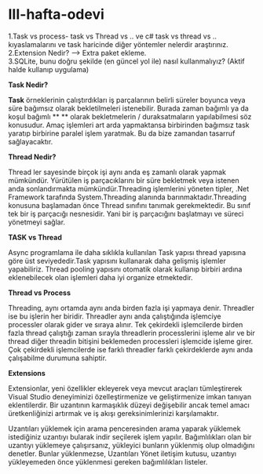 # III-hafta-odevi


1.Task vs process- task vs Thread vs .. ve c# task vs thread vs .. kıyaslamalarını ve task haricinde diğer yöntemler nelerdir araştırınız.
2.Extension Nedir? --> Extra paket ekleme. <br/>
3.SQLite, bunu doğru şekilde (en güncel yol ile) nasıl kullanmalıyız? (Aktif halde kullanıp uygulama)

**Task Nedir?**

**Task**  örneklerinin çalıştırdıkları iş parçalarının belirli süreler boyunca veya süre bağımsız olarak bekletilmeleri istenebilir. Burada zaman bağımlı ya da koşul bağımlı ** ** olarak bekletmelerin / duraksatmaların yapılabilmesi söz konusudur. Amaç işlemleri art arda yapmaktansa birbirinden bağımsız task yaratıp birbirine paralel işlem yaratmak. Bu da bize zamandan tasarruf sağlayacaktır.

**Thread Nedir?**

Thread ler sayesinde birçok işi aynı anda eş zamanlı olarak yapmak mümkündür. Yürütülen iş parçacıklarını bir süre bekletmek  veya istenen anda sonlandırmakta mümkündür.Threading işlemlerini yöneten tipler, .Net Framework tarafında System.Threading alanında barınmaktadır.Threading konusuna başlamadan önce Thread sınıfını tanımak gerekmektedir. Bu sınıf tek bir iş parçacığı nesnesidir. Yani bir iş parçacığını başlatmayı ve süreci yönetmeyi sağlar.

**TASK vs Thread**

Async programlama ile daha sıklıkla kullanılan Task yapısı thread yapısına göre üst seviyededir.Task yapısını kullanarak daha gelişmiş işlemler yapabiliriz. Thread pooling yapısını otomatik olarak kullanıp birbiri ardına eklenebilecek olan işlemleri daha iyi organize etmektedir.

**Thread vs Process**

Threading, aynı ortamda aynı anda birden fazla işi yapmaya denir. Threadler ise bu işlerin her biridir. Threadler aynı anda çalıştığında işlemciye processler olarak gider ve sıraya alınır. Tek çekirdekli işlemcilerde birden fazla thread çalıştığı zaman sırayla threadlerin processlerini işleme alır ve bir thread diğer threadin bitişini beklemeden processleri işlemcide işleme girer. Çok çekirdekli işlemcilerde ise farklı threadler farklı çekirdeklerde aynı anda çalışabilme durumuna sahiptir.

**Extensions**

Extensionlar, yeni özellikler ekleyerek veya mevcut araçları tümleştirerek Visual Studio deneyiminizi özelleştirmenize ve geliştirmenize imkan tanıyan eklentilerdir. Bir uzantının karmaşıklık düzeyi değişebilir ancak temel amacı üretkenliğinizi artırmak ve iş akışı gereksinimlerinizi karşılamaktır.

Uzantıları yüklemek için arama penceresinden arama yaparak yüklemek istediğiniz uzantıyı bularak indir seçilerek işlem yapılır. Bağımlılıkları olan bir uzantıyı yüklemeye çalışırsanız, yükleyici bunların yüklenmiş olup olmadığını denetler. Bunlar yüklenmezse, Uzantıları Yönet iletişim kutusu, uzantıyı yükleyemeden önce yüklenmesi gereken bağımlılıkları listeler.


